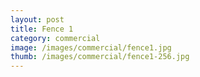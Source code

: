 ```yaml
---
layout: post
title: Fence 1
category: commercial
image: /images/commercial/fence1.jpg
thumb: /images/commercial/fence1-256.jpg
---
```

